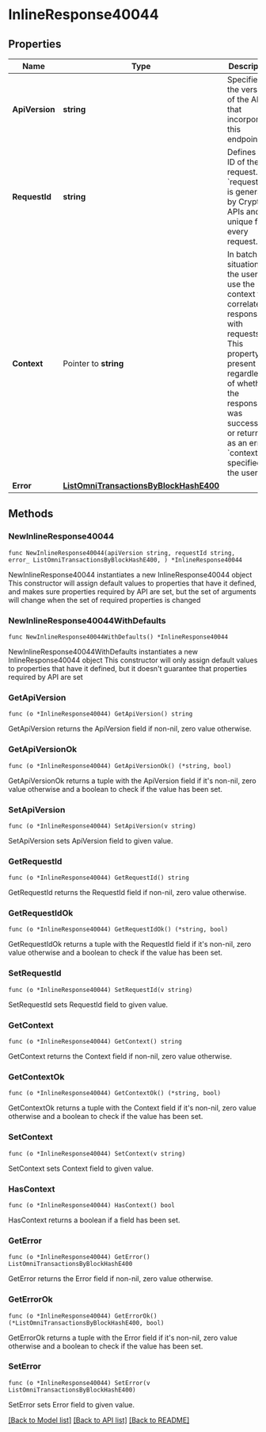 # InlineResponse40044

## Properties

Name | Type | Description | Notes
------------ | ------------- | ------------- | -------------
**ApiVersion** | **string** | Specifies the version of the API that incorporates this endpoint. | 
**RequestId** | **string** | Defines the ID of the request. The &#x60;requestId&#x60; is generated by Crypto APIs and it&#39;s unique for every request. | 
**Context** | Pointer to **string** | In batch situations the user can use the context to correlate responses with requests. This property is present regardless of whether the response was successful or returned as an error. &#x60;context&#x60; is specified by the user. | [optional] 
**Error** | [**ListOmniTransactionsByBlockHashE400**](ListOmniTransactionsByBlockHashE400.md) |  | 

## Methods

### NewInlineResponse40044

`func NewInlineResponse40044(apiVersion string, requestId string, error_ ListOmniTransactionsByBlockHashE400, ) *InlineResponse40044`

NewInlineResponse40044 instantiates a new InlineResponse40044 object
This constructor will assign default values to properties that have it defined,
and makes sure properties required by API are set, but the set of arguments
will change when the set of required properties is changed

### NewInlineResponse40044WithDefaults

`func NewInlineResponse40044WithDefaults() *InlineResponse40044`

NewInlineResponse40044WithDefaults instantiates a new InlineResponse40044 object
This constructor will only assign default values to properties that have it defined,
but it doesn't guarantee that properties required by API are set

### GetApiVersion

`func (o *InlineResponse40044) GetApiVersion() string`

GetApiVersion returns the ApiVersion field if non-nil, zero value otherwise.

### GetApiVersionOk

`func (o *InlineResponse40044) GetApiVersionOk() (*string, bool)`

GetApiVersionOk returns a tuple with the ApiVersion field if it's non-nil, zero value otherwise
and a boolean to check if the value has been set.

### SetApiVersion

`func (o *InlineResponse40044) SetApiVersion(v string)`

SetApiVersion sets ApiVersion field to given value.


### GetRequestId

`func (o *InlineResponse40044) GetRequestId() string`

GetRequestId returns the RequestId field if non-nil, zero value otherwise.

### GetRequestIdOk

`func (o *InlineResponse40044) GetRequestIdOk() (*string, bool)`

GetRequestIdOk returns a tuple with the RequestId field if it's non-nil, zero value otherwise
and a boolean to check if the value has been set.

### SetRequestId

`func (o *InlineResponse40044) SetRequestId(v string)`

SetRequestId sets RequestId field to given value.


### GetContext

`func (o *InlineResponse40044) GetContext() string`

GetContext returns the Context field if non-nil, zero value otherwise.

### GetContextOk

`func (o *InlineResponse40044) GetContextOk() (*string, bool)`

GetContextOk returns a tuple with the Context field if it's non-nil, zero value otherwise
and a boolean to check if the value has been set.

### SetContext

`func (o *InlineResponse40044) SetContext(v string)`

SetContext sets Context field to given value.

### HasContext

`func (o *InlineResponse40044) HasContext() bool`

HasContext returns a boolean if a field has been set.

### GetError

`func (o *InlineResponse40044) GetError() ListOmniTransactionsByBlockHashE400`

GetError returns the Error field if non-nil, zero value otherwise.

### GetErrorOk

`func (o *InlineResponse40044) GetErrorOk() (*ListOmniTransactionsByBlockHashE400, bool)`

GetErrorOk returns a tuple with the Error field if it's non-nil, zero value otherwise
and a boolean to check if the value has been set.

### SetError

`func (o *InlineResponse40044) SetError(v ListOmniTransactionsByBlockHashE400)`

SetError sets Error field to given value.



[[Back to Model list]](../README.md#documentation-for-models) [[Back to API list]](../README.md#documentation-for-api-endpoints) [[Back to README]](../README.md)


